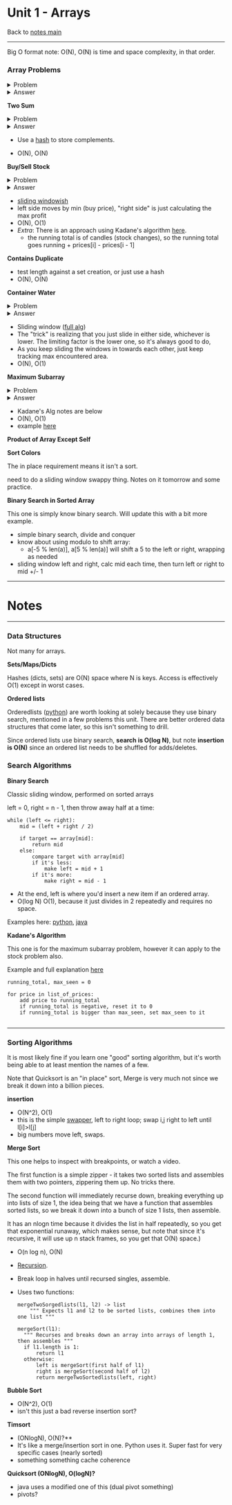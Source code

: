 # Unit 1 - Arrays

Back to [notes main](main.md)

---

Big O format note: O(N), O(N) is time and space complexity, in that order.

### Array Problems
<details>
<summary>Problem</summary>
</details>
<details>
<summary>Answer</summary>
</details>


**Two Sum**


<details>
<summary>Problem</summary>

Given an array of integers nums and an integer target, return indices of the two numbers such that they add up to target.

You may assume that each input would have exactly one solution, and you may not use the same element twice.

You can return the answer in any order.

```
Example 1:

Input: nums = [2,7,11,15], target = 9
Output: [0,1]
Explanation: Because nums[0] + nums[1] == 9, we return [0, 1].
Example 2:

Input: nums = [3,2,4], target = 6
Output: [1,2]
Example 3:

Input: nums = [3,3], target = 6
Output: [0,1]
 

Constraints:

2 <= nums.length <= 104
-109 <= nums[i] <= 109
-109 <= target <= 109
Only one valid answer exists.
``` 

Follow-up: Can you come up with an algorithm that is less than O(n2) time complexity?

</details>

<details>
<summary>Answer</summary>
```python3
def twoSum(nums: list[int], target: int) -> list[int]:
    """ for each num, we both check for (target - complement), then save its index """
    complements: dict[int, int] = {}
    for i in range(len(nums)):
        j = complements.get(nums[i])
        if j is not None:
            return (i, j)
        complements[target - nums[i]] = i
```

</details>

- Use a [hash](../src/problems/two_sum.py) to store complements.

- O(N), O(N)

**Buy/Sell Stock**

<details>
<summary>Problem</summary>

You are given an array prices where prices[i] is the price of a given stock on the ith day.

You want to maximize your profit by choosing a single day to buy one stock and choosing a different day in the future to sell that stock.

Return the maximum profit you can achieve from this transaction. If you cannot achieve any profit, return 0.

 

```
Example 1:

Input: prices = [7,1,5,3,6,4]
Output: 5
Explanation: Buy on day 2 (price = 1) and sell on day 5 (price = 6), profit = 6-1 = 5.
Note that buying on day 2 and selling on day 1 is not allowed because you must buy before you sell.
Example 2:

Input: prices = [7,6,4,3,1]
Output: 0
Explanation: In this case, no transactions are done and the max profit = 0.
 

Constraints:

1 <= prices.length <= 105
0 <= prices[i] <= 104

```
</details>
<details>
<summary>Answer</summary>

##### sliding window

```python3
def maxProfit(prices: list[int]) -> int:
    """
    We will track two things, lowest price seen (A), and max profit (B) we can make on the current one.

    We just keep retesting B on each one, and grabbing each new lowest stock point, and we're guaranteed to capture
    the longest line.
    """
    max_profit = 0
    buy_price = float('inf')
    for i in range(0, len(prices)):
        buy_price = min(buy_price, prices[i]) # A
        max_profit = max(max_profit, prices[i] - buy_price) # B
    return max_profit
```

##### kadanes (see max subarray)
```python3
def maxProfit2(prices: list[int]) -> int:
    """
    https://leetcode.com/problems/best-time-to-buy-and-sell-stock/solutions/4868897/most-optimized-kadane-s-algorithm-java-c-python-rust-javascript/

    This is also O(N), O(1). Included it for completionism, but the first way is fine. Kadane's will come up in the
    largest subarray problem, so I figured might want it later.
    """
    n = len(prices)
    maxProfit = 0
    currMax_Profit = 0

    for i in range(1, n):
        currMax_Profit += prices[i] - prices[i - 1]

        if currMax_Profit > 0:
            pass

        else:
            currMax_Profit = 0

        maxProfit = max(maxProfit, currMax_Profit)

    return maxProfit
```
</details>


- [sliding windowish](../src/problems/buy_sell_stock.py)
- left side moves by min (buy price), "right side" is just calculating the max profit
- O(N), O(1)
- *Extra*: There is an approach using Kadane's algorithm [here](../src/problems/buy_sell_stock.py#L15). 
  - the running total is of candles (stock changes), so the running total goes running + prices[i] - prices[i - 1]

**Contains Duplicate**
- test length against a set creation, or just use a hash
- O(N), O(N)

**Container Water**

<details>
<summary>Problem</summary>
Given an integer array nums, return true if any value appears at least twice in the array, and return false if every element is distinct.


```
Example 1:

Input: nums = [1,2,3,1]
Output: true
Example 2:

Input: nums = [1,2,3,4]
Output: false
Example 3:

Input: nums = [1,1,1,3,3,4,3,2,4,2]
Output: true


Constraints:

1 <= nums.length <= 105
-109 <= nums[i] <= 109
```
</details>

<details>
<summary>Answer</summary>

```python3
def maxArea(heights: list[int]) -> int:
    """
    A is the vertical side of the water, B is the width.

    Algorithm is to simply sliding window, track the max, and just keep moving in the shorter side (C)
    """
    left: int = 0
    right: int = len(heights) - 1

    max_area = min(heights[left], heights[right]) * (right - left)
    """         A                                   B              """

    while left < right:
        max_area = max(
            min(heights[left], heights[right]) * (right - left),  # A
            max_area  # B
        )
        if heights[left] < heights[right]:  # C
            left += 1
        else:
            right -= 1
    return max_area
```
</details>


- Sliding window ([full alg](../src/problems/water_containers.py))
- The "trick" is realizing that you just slide in either side, whichever
  is lower. The limiting factor is the lower one, so it's always good to do, 
- As you keep sliding the windows in towards each other, just keep tracking max encountered area.  
- O(N), O(1)

**Maximum Subarray**

<details>
<summary>Problem</summary>
Given an integer array nums, find the 
subarray
 with the largest sum, and return its sum.

 

```
Example 1:

Input: nums = [-2,1,-3,4,-1,2,1,-5,4]
Output: 6
Explanation: The subarray [4,-1,2,1] has the largest sum 6.
Example 2:

Input: nums = [1]
Output: 1
Explanation: The subarray [1] has the largest sum 1.
Example 3:

Input: nums = [5,4,-1,7,8]
Output: 23
Explanation: The subarray [5,4,-1,7,8] has the largest sum 23.
 

Constraints:

1 <= nums.length <= 105
-104 <= nums[i] <= 104
```
 

Follow up: If you have figured out the O(n) solution, try coding another solution using the divide and conquer approach, which is more subtle.

</details>

<details>
<summary>Answer</summary>

        
```python3
def maxSubArray(self, nums: list[int]) -> int:
    """
    Kadane's alg makes a lot more sense if you watch it work - there are good videos online.

    The idea is we have a running total that we just reset if it ever hits 0(A), but we keep storing the max we see (B)
    as we make the total. That means we're basically sliding a window up the left, and dumping everything to the left of
    it any time it goes negative.
    """
    max_seen: int = nums[0]
    running_total: int = nums[0]

    for i in range(1, len(nums)):
        running_total = max(0, nums[i] + running_total) # A
        max_seen = max(max_seen, running_total) # B
    return max_seen
```

This is the same concept, but I find it a bit easier to think through:

```python3
def maxSubArray(nums: list[int]) -> int:
running_total = float('-inf')
max_seen = float('-inf')
for i in range(0, len(nums)):
running_total = max(running_total + nums[i], nums[i])
max_seen = max(running_total, max_seen)
```
</details>


- Kadane's Alg notes are below
- O(N), O(1)
- example [here](../src/problems/largest_subarray_add.py)

**Product of Array Except Self**

**Sort Colors**

The in place requirement means it isn't a sort.

need to do a sliding window swappy thing. Notes on it tomorrow and some practice.

**Binary Search in Sorted Array**

This one is simply know binary search. Will update this with a bit more example.

- simple binary search, divide and conquer
- know about using modulo to shift array:
  * a[-5 % len(a)], a[5 % len(a)] will shift a 5 to the left or right, wrapping as needed
- sliding window left and right, calc mid each time, then turn left or right to mid +/- 1

----

# Notes

----
### Data Structures

Not many for arrays.

**Sets/Maps/Dicts**

Hashes (dicts, sets) are O(N) space where N is keys. Access is effectively O(1) except in worst cases.

**Ordered lists**

Orderedlists ([python](.../rc/textbook_work/Ch1_2_6_ordered_array.py)) are worth looking at solely because they
use binary search, mentioned in a few problems this unit. There are better ordered data structures that come later, so this isn't something to drill.

Since ordered lists use binary search, **search is O(log N)**, but note **insertion is O(N)** since an ordered list needs to be shuffled for adds/deletes.


### Search Algorithms

**Binary Search**

Classic sliding window, performed on sorted arrays

left = 0, right = n - 1, then throw away half at a time:
```
while (left <= right):
    mid = (left + right / 2)
    
    if target == array[mid]:
        return mid
    else:
        compare target with array[mid] 
        if it's less:
            make left = mid + 1
        if it's more:
            make right = mid - 1
```

- At the end, left is where you'd insert a new item if an ordered array.
- O(log N) O(1), because it just divides in 2 repeatedly and requires no space.
 
Examples here: [python](../src/textbook_work/Ch1_2_6_ordered_array.py#L22), [java](/../src/textbook_work/Orderedlist.java#L54)

**Kadane's Algorithm**

This one is for the maximum subarray problem, however it can apply to the stock problem also.

Example and full explanation [here](../src/problems/largest_subarray_add.py)

```
running_total, max_seen = 0

for price in list_of_prices:
    add price to running_total
    if running_total is negative, reset it to 0
    if running_total is bigger than max_seen, set max_seen to it
    
```


---
### Sorting Algorithms

It is most likely fine if you learn one "good" sorting algorithm, but it's worth being able to 
at least mention the names of a few. 

Note that Quicksort is an "in place" sort, Merge is very much not since we break it down into a billion pieces.

**insertion**

- O(N^2), O(1)
- this is the simple [swapper](../src/dsa/sorting_algs/insertion.py), left to right loop; swap i,j right to left until l[i]\>l[j]
- big numbers move left, swaps.
 
**Merge Sort**

This one helps to inspect with breakpoints, or watch a video.

The first function is a simple zipper - it takes two sorted lists and assembles them with two pointers, zippering them up. No tricks there.

The second function will immediately recurse down, breaking everything up into lists of size 1, the idea
being that we have a function that assembles sorted lists, so we break it down into a bunch of size 1 lists, then assemble.

It has an nlogn time because it divides the list in half repeatedly, so you get that exponential
runaway, which makes sense, but note that since it's recursive, it will use up n stack frames, so you get that O(N) space.)

- O(n log n), O(N)
- [Recursion](../src/dsa/sorting_algs/merge.py).
- Break loop in halves until recursed singles, assemble. 
- Uses two functions:
 
    ```
    mergeTwoSorgedlists(l1, l2) -> list
        """ Expects l1 and l2 to be sorted lists, combines them into one list """
  
    mergeSort(l1):
      """ Recurses and breaks down an array into arrays of length 1, then assembles """
      if l1.length is 1:
          return l1
      otherwise:
          left is mergeSort(first half of l1)
          right is mergeSort(second half of l2)
          return mergeTwoSortedlists(left, right)
    ```
                    
**Bubble Sort**
- O(N^2), O(1)
- isn't this just a bad reverse insertion sort? 
 
**Timsort** 
- (ONlogN), O(N)?**
- It's like a merge/insertion sort in one. Python uses it. Super fast for very specific cases (nearly sorted)
- something something cache coherence
  
**Quicksort (ONlogN), O(logN)?**
- java uses a modified one of this (dual pivot something)
- pivots? 
